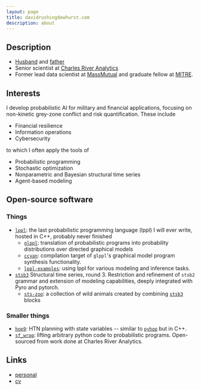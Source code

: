 ```yaml
---
layout: page
title: davidrushingdewhurst.com
description: about 
---
```


## Description

+ [Husband](./photos/wife.jpg) and [father](./photos/kids-weird.jpg)
+ Senior scientist at [Charles River Analytics](https://cra.com/)
+ Former lead data scientist at [MassMutual](https://datascience.massmutual.com/) and graduate fellow at [MITRE](https://compfi.org/).

## Interests

I develop probabilistic AI for military and financial applications, focusing on non-kinetic grey-zone conflict and risk quantification. These include

+ Financial resilience
+ Information operations
+ Cybersecurity

to which I often apply the tools of

+ Probabilistic programming
+ Stochastic optimization
+ Nonparametric and Bayesian structural time series
+ Agent-based modeling

## Open-source software

### Things
+ [`lppl`](./lppl/): the last probabilistic programming language (lppl) I will ever write, hosted in C++, probably never finished
    + [`glppl`](./glppl/): translation of probabilistic programs into probability distributions over directed graphical models
    + [`ccyan`](./ccyan/): compilation target of `glppl`'s graphical model program synthesis functionality.
    + [`lppl-examples`](./lppl/examples/): using lppl for various modeling and inference tasks.
+ [`stsb3`](https://davidrushingdewhurst.com/stsb3/) Structural time series, round 3. Restriction and refinement
of `stsb2` grammar and extension of modeling capabilities, deeply integrated with Pyro and pytorch.
    + [`sts-zoo`](https://davidrushingdewhurst.com/sts-zoo/): a collection of wild animals created by combining [`stsb3`](https://davidrushingdewhurst.com/stsb3/) blocks

### Smaller things
+ [`hop9`](https://davidrushingdewhurst.com/hop9/): HTN planning with state variables -- similar to [`pyhop`](https://github.com/oubiwann/pyhop/blob/master/pyhop/hop.py) but in C++.
+ [`sf_wrap`](https://gitlab.com/drdewhurst/sf_wrap): lifting arbitrary python code to probabilistic programs. Open-sourced from work done at Charles River Analytics.

## Links
+ [personal](./personal/)
+ [cv](./documents/drd-cv.pdf)
